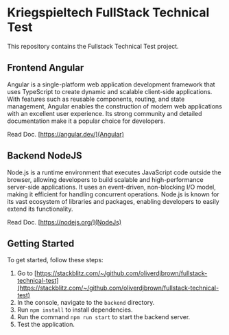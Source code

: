 # Kriegspieltech FullStack Technical Test

This repository contains the Fullstack Technical Test project.

## Frontend Angular
Angular is a single-platform web application development framework that uses TypeScript to create dynamic and scalable client-side applications. With features such as reusable components, routing, and state management, Angular enables the construction of modern web applications with an excellent user experience. Its strong community and detailed documentation make it a popular choice for developers.

Read Doc. [https://angular.dev/](Angular)

## Backend NodeJS
Node.js is a runtime environment that executes JavaScript code outside the browser, allowing developers to build scalable and high-performance server-side applications. It uses an event-driven, non-blocking I/O model, making it efficient for handling concurrent operations. Node.js is known for its vast ecosystem of libraries and packages, enabling developers to easily extend its functionality.

Read Doc. [https://nodejs.org/](NodeJs)

## Getting Started

To get started, follow these steps:

1. Go to [https://stackblitz.com/~/github.com/oliverdjbrown/fullstack-technical-test](https://stackblitz.com/~/github.com/oliverdjbrown/fullstack-technical-test)
2. In the console, navigate to the `backend` directory.
3. Run `npm install` to install dependencies.
4. Run the command `npm run start` to start the backend server.
5. Test the application.
